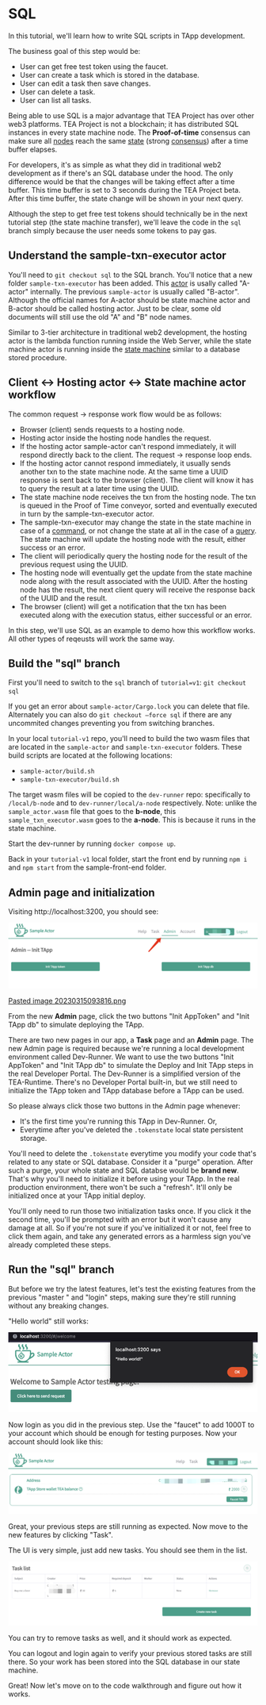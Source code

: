 # SQL

In this tutorial, we'll learn how to write SQL scripts in TApp development.

The business goal of this step would be:

* User can get free test token using the faucet.
* User can create a task which is stored in the database.
* User can edit a task then save changes.
* User can delete a task.
* User can list all tasks. 

Being able to use SQL is a major advantage that TEA Project has over other web3 platforms. TEA Project is not a blockchain; it has distributed SQL instances in every state machine node. The **Proof-of-time** consensus can make sure all [nodes](../../z_glossary/hosting_cml.md) reach the same [state](../../z_glossary/state.md) (strong [consensus](../../z_glossary/consensus.md)) after a time buffer elapses. 

For developers, it's as simple as what they did in traditional web2 development as if there's an SQL database under the hood. The only difference would be that the changes will be taking effect after a time buffer. This time buffer is set to 3 seconds during the TEA Project beta. After this time buffer, the state change will be shown in your next query. 

Although the step to get free test tokens should technically be in the next tutorial step (the state machine transfer), we'll leave the code in the `sql` branch simply because the user needs some tokens to pay gas. 

## Understand the sample-txn-executor actor

You'll need to `git checkout sql` to the SQL branch. You'll notice that a new folder `sample-txn-executor` has been added. This [actor](../../z_glossary/actor.md) is usally called "A-actor" internally. The previous `sample-actor` is usually called "B-actor". Although the official names for A-actor should be state machine actor and B-actor should be called hosting actor. Just to be clear, some old documents will still use the old "A" and "B" node names.

Similar to 3-tier architecture in traditional web2 development, the hosting actor is the lambda function running inside the Web Server, while the state machine actor is running inside the [state machine](../../z_glossary/state_machine.md)  similar to a database stored procedure.

## Client \<-> Hosting actor \<-> State machine actor workflow

The common request -> response work flow would be as follows:

* Browser (client) sends requests to a hosting node.
* Hosting actor inside the hosting node handles the request.
* If the hosting actor sample-actor can't respond immediately, it will respond directly back to the client. The request -> response loop ends.
* If the hosting actor cannot respond immediately, it usually sends another txn to the state machine node. At the same time a UUID response is sent back to the browser (client). The client will know it has to query the result at a later time using the UUID.
* The state machine node receives the txn from the hosting node. The txn is queued in the Proof of Time conveyor, sorted and eventually executed in turn by the sample-txn-executor actor.
* The sample-txn-executor may change the state in the state machine in case of a [command](../../z_glossary/commands.md), or not change the state at all in the case of a [query](../../z_glossary/query.md). The state machine will update the hosting node with the result, either success or an error.
* The client will periodically query the hosting node for the result of the previous request using the UUID.
* The hosting node will eventually get the update from the state machine node along with the result associated with the UUID. After the hosting node has the result, the next client query will receive the response back of the UUID and the result.
* The browser (client) will get a notification that the txn has been executed along with the execution status, either successful or an error.

In this step, we'll use SQL as an example to demo how this workflow works. All other types of reqeusts will work the same way.

## Build the "sql" branch

First you'll need to switch to the `sql` branch of `tutorial=v1`:
`git checkout sql`

If you get an error about `sample-actor/Cargo.lock` you can delete that file. Alternately you can also do `git checkout —force sql` if there are any uncommited changes preventing you from switching branches.

In your local `tutorial-v1` repo, you'll need to build the two wasm files that are located in the `sample-actor` and `sample-txn-executor` folders. These build scripts are located at the following locations:

* `sample-actor/build.sh`
* `sample-txn-executor/build.sh`

The target wasm files will be copied to the `dev-runner` repo: specifically to `/local/b-node` and to `dev-runner/local/a-node` respectively. Note: unlike the `sample_actor.wasm` file that goes to the **b-node**, this `sample_txn_executor.wasm` goes to the **a-node**. This is because it runs in the state machine. 

Start the dev-runner by running `docker compose up`.

Back in your `tutorial-v1` local folder, start the front end by running `npm i` and `npm start` from the sample-front-end folder.

## Admin page and initialization

Visiting http://localhost:3200, you should see:

![Pasted image 20230317093125.png](../../../Pasted%20image%2020230317093125.png)

[Pasted image 20230315093816.png](../../../Pasted%20image%2020230315093816.png)

From the new **Admin** page, click the two buttons "Init AppToken" and "Init TApp db" to simulate deploying the TApp. 

There are two new pages in our app, a **Task** page and an **Admin** page. The new Admin page is required because we're running a local development environment called Dev-Runner. We want to use the two buttons "Init AppToken" and "Init TApp db" to simulate the Deploy and Init TApp steps in the real Developer Portal. The Dev-Runner is a simplified version of the TEA-Runtime. There's no Developer Portal built-in, but we still need to initialize the TApp token and TApp database before a TApp can be used. 

So please always click those two buttons in the Admin page whenever:

* It's the first time you're running this TApp in Dev-Runner. Or,
* Everytime after you've deleted the `.tokenstate` local state persistent storage.

You'll need to delete the `.tokenstate` everytime you modify your code that's related to any state or SQL database. Consider it a "purge" operation. After such a purge, your whole state and SQL databse would be **brand new**. That's why you'll need to initialize it before using your TApp. In the real production environment, there won't be such a "refresh". It'll only be initialized once at your TApp initial deploy.

You'll only need to run those two initialization tasks once. If you click it the second time, you'll be prompted with an error but it won't cause any damage at all. So if you're not sure if you've initialized it or not, feel free to click them again, and take any generated errors as a harmless sign you've already completed these steps.

## Run the "sql" branch

But before we try the latest features, let's test the existing features from the previous "master " and "login" steps, making sure they're still running without any breaking changes.

"Hello world" still works:

![Pasted image 20230315093943.png](../../../Pasted%20image%2020230315093943.png)

Now login as you did in the previous step. Use the "faucet" to add 1000T to your account which should be enough for testing purposes. Now your account should look like this:

![Pasted image 20230315094045.png](../../../Pasted%20image%2020230315094045.png)

Great, your previous steps are still running as expected. Now move to the new features by clicking "Task".

The UI is very simple, just add new tasks. You should see them in the list.

![Pasted image 20230315094303.png](../../../Pasted%20image%2020230315094303.png)

You can try to remove tasks as well, and it should work as expected.

You can logout and login again to verify your previous stored tasks are still there. So your work has been stored into the SQL database in our state machine. 

Great! Now let's move on to the code walkthrough and figure out how it works.
